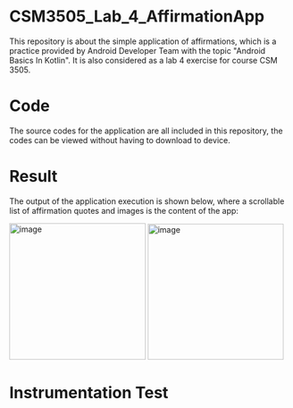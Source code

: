 # CSM3505_Lab_4_AffirmationApp

This repository is about the simple application of affirmations, which is a practice provided by Android Developer Team with the topic 
"Android Basics In Kotlin". It is also considered as a lab 4 exercise for course CSM 3505.

# Code

The source codes for the application are all included in this repository, the codes can be viewed without having to download to device.

# Result

The output of the application execution is shown below, where a scrollable list of affirmation quotes and images is the content of the app: 

<img width="244" alt="image" src="https://user-images.githubusercontent.com/103648695/206836419-43928bc6-d605-44cc-b592-154712b61f3b.png">

<img width="243" alt="image" src="https://user-images.githubusercontent.com/103648695/206836445-9dd86a7a-1586-4c54-bb95-89a0a2f4ca0d.png">

# Instrumentation Test
